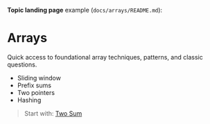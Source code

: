 **Topic landing page** example (`docs/arrays/README.md`):
<!-- ```md
---
sidebar_position: 1
--- -->


# Arrays
Quick access to foundational array techniques, patterns, and classic questions.


- Sliding window
- Prefix sums
- Two pointers
- Hashing


> Start with: [Two Sum](two-sum)